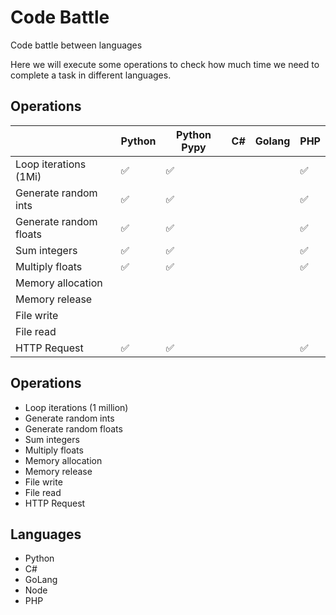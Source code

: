 # Code Battle

Code battle between languages

Here we will execute some operations to check how much time we need to complete a task in different languages.

## Operations
|                       |Python|Python Pypy|C#|Golang|PHP|
|-|-----|----|--|--|--|
|Loop iterations (1Mi)  |✅|✅| | |✅|
|Generate random ints   |✅|✅| | |✅|
|Generate random floats |✅|✅| | |✅|
|Sum integers           |✅|✅| | |✅|
|Multiply floats        |✅|✅| | |✅|
|Memory allocation      | | | | | |
|Memory release         | | | | | |
|File write             | | | | | |
|File read              | | | | | |
|HTTP Request           |✅|✅| | |✅|

## Operations

* Loop iterations (1 million)
* Generate random ints
* Generate random floats
* Sum integers
* Multiply floats
* Memory allocation
* Memory release
* File write
* File read
* HTTP Request

## Languages

* Python
* C#
* GoLang
* Node
* PHP